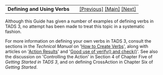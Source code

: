 ---
---
<table width="100%" data-border="0" data-cellspacing="0"
data-cellpadding="3" data-bgcolor="#C0C0C0">
<colgroup>
<col style="width: 50%" />
<col style="width: 50%" />
</colgroup>
<tbody>
<tr>
<td style="text-align: left;"><strong>Defining and Using Verbs<br />
</strong></td>
<td style="text-align: right;"><a
href="languageinformation.html">[Previous]</a> <a
href="generalintroduction.html">[Main]</a> <a
href="messagesubstitutionparameters.html">[Next]</a></td>
</tr>
</tbody>
</table>

  
Although this Guide has given a number of examples of defining verbs in
TADS 3, no attempt has been made to treat this topic in a systematic
fashion.  
  
For more information on defining your own verbs in TADS 3, consult the
sections in the *Technical Manual* on
'<a href="../techman/t3verb.html" target="_top">How to Create Verbs</a>',
along with articles on
'<a href="../techman/t3res.html" target="_top">Action Results</a>' and
'<a href="../techman/t3verchk.html" target="_top">Good use of verify() and
check()</a>'. See also the discussion on 'Controlling the Action' in
Section 4 of Chapter Five of *Getting Started in TADS 3*, and on
defining CrossAction in Chapter Six of *Getting Started*.  
  
  

